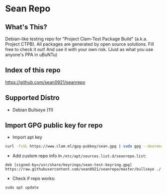 # Sean Repo
## What's This?
Debian-like testing repo for "Project Clam-Test Package Build" (a.k.a. Project CTPB).  All packages are generated by open source solutions.  Fill free to check it out!  And use it with your own risk. (Just as what you use anyone's PPA in uBuNTu)

## Index of this repo
<https://github.com/sean0921/seanrepo>

## Supported Distro
* Debian Bullseye (11)

## Import GPG public key for repo
* Import apt key
```bash
curl -fsSL https://www.clam.ml/gpg-pubkey/sean.gpg | sudo gpg --dearmor -o  /usr/share/keyrings/sean-test-keyring.gpg
```

* Add custom repo info in `/etc/apt/sources.list.d/seanrepo.list`:
```
deb [signed-by=/usr/share/keyrings/sean-test-keyring.gpg] https://raw.githubusercontent.com/sean0921/seanrepo/master/bullseye ./
```

* Check if repo works:
```
sudo apt update
```
